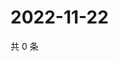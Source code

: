 # 2022-11-22

共 0 条

<!-- BEGIN WEIBO -->
<!-- 最后更新时间 Tue Nov 22 2022 06:14:53 GMT+0800 (China Standard Time) -->

<!-- END WEIBO -->

